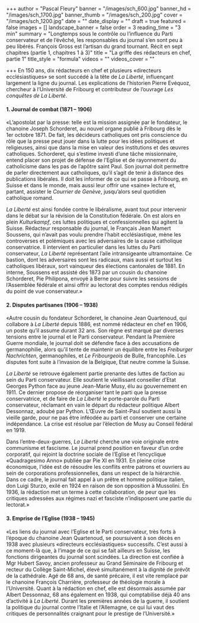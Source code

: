 +++
author = "Pascal Fleury"
banner = "/images/sch_600.jpg"
banner_hd = "/images/sch_1700.jpg"
banner_thumb = "/images/sch_200.jpg"
cover = "/images/sch_1200.jpg"
date = ""
date_display = ""
draft = true
featured = false
images = []
landscape_banner = false
order = 3
reading_time = "3 min"
summary = "Longtemps sous le contrôle ou l’influence du Parti conservateur et de l’évêché, les responsables du journal s’en sont peu à peu libérés. François Gross est l’artisan du grand tournant. Récit en sept chapitres (partie 1, chapitres 1 à 3)"
title = "La griffe des rédacteurs en chef, partie 1"
title_style = "formula"
videos = ""
videos_cover = ""

+++
En 150 ans, dix rédacteurs en chef et plusieurs «directeurs ecclésiastiques» se sont succédé à la tête de _La Liberté_, influençant largement la ligne du journal. Les explications de l’historien Pierre Evéquoz, chercheur à l’Université de Fribourg et contributeur de l’ouvrage _Les conquêtes de La Liberté_.

#### 1. Journal de combat (1871 – 1906)

«L’apostolat par la presse: telle est la mission assignée par le fondateur, le chanoine Joseph Schorderet, au nouvel organe publié à Fribourg dès le 1er octobre 1871. De fait, les décideurs catholiques ont pris conscience du rôle que la presse peut jouer dans la lutte pour les idées politiques et religieuses, ainsi que dans la mise en valeur des institutions et des œuvres catholiques. Schorderet, qui s’estime investi d’une tâche missionnaire, entend placer son projet de défense de l’Eglise et de rayonnement du catholicisme dans les pas de l’apôtre saint Paul. Son journal doit permettre de parler directement aux catholiques, qu’il s’agit de tenir à distance des publications libérales. Il doit les informer de ce qui se passe à Fribourg, en Suisse et dans le monde, mais aussi leur offrir une «saine» lecture et, partant, assister le _Courrier de Genève_, jusqu’alors seul quotidien catholique romand.

_La Liberté_ est ainsi fondée contre le libéralisme, avant tout pour intervenir dans le débat sur la révision de la Constitution fédérale. On est alors en plein _Kulturkampf_, ces luttes politiques et confessionnelles qui agitent la Suisse. Rédacteur responsable du journal, le Français Jean Mamert Soussens, qui n’avait pas voulu prendre l’habit ecclésiastique, mène les controverses et polémiques avec les adversaires de la cause catholique conservatrice. Il intervient en particulier dans les luttes du Parti conservateur, _La Liberté_ représentant l’aile intransigeante ultramontaine. Ce bastion, dont les adversaires sont les radicaux, mais aussi et surtout les catholiques libéraux, sort vainqueur des élections cantonales de 1881. En interne, Soussens est assisté dès 1873 par un cousin du chanoine Schorderet, Pie Philipona, envoyé à Berne pour suivre les sessions de l’Assemblée fédérale et ainsi offrir au lectorat des comptes rendus rédigés du point de vue conservateur.»

#### 2. Disputes partisanes (1906 – 1938)

«Autre cousin du fondateur Schorderet, le chanoine Jean Quartenoud, qui collabore à _La Liberté_ depuis 1886, est nommé rédacteur en chef en 1906, un poste qu’il assume durant 32 ans. Son règne est marqué par diverses tensions entre le journal et le Parti conservateur. Pendant la Première Guerre mondiale, le journal doit se défendre face à des accusations de germanophilie, alors qu’il tente de maintenir un équilibre entre les _Freiburger Nachrichten_, germanophiles, et _Le Fribourgeois_ de Bulle, francophile. Les disputes font suite à l’invasion de la Belgique, Etat neutre comme la Suisse.

_La Liberté_ se retrouve également partie prenante des luttes de faction au sein du Parti conservateur. Elle soutient le vieillissant conseiller d’Etat Georges Python face au jeune Jean-Marie Musy, élu au gouvernement en 1911. Ce dernier propose de réorganiser tant le parti que la presse conservatrice, et de faire de _La Liberté_ le porte-parole du Parti conservateur, réclamant en vain le départ du rédacteur politique Albert Dessonnaz, adoubé par Python. L’Œuvre de Saint-Paul soutient aussi la vieille garde, pour ne pas être inféodée au parti et conserver une certaine indépendance. La crise est résolue par l’élection de Musy au Conseil fédéral en 1919.

Dans l’entre-deux-guerres, _La Liberté_ cherche une voie originale entre communisme et fascisme. Le journal prend position en faveur d’un ordre corporatif, qui rejoint la doctrine sociale de l’Eglise et l’encyclique «Quadragesimo Anno» publiée par Pie XI en 1931. En pleine crise économique, l’idée est de résoudre les conflits entre patrons et ouvriers au sein de corporations professionnelles, dans un respect de la hiérarchie. Dans ce cadre, le journal fait appel à un prêtre et homme politique italien, don Luigi Sturzo, exilé en 1924 en raison de son opposition à Mussolini. En 1936, la rédaction met un terme à cette collaboration, de peur que les critiques adressées aux régimes nazi et fasciste n’indisposent une partie du lectorat.»

#### 3. Emprise de l’Eglise (1938 – 1945)

«Les liens du journal avec l’Eglise et le Parti conservateur, très forts à l’époque du chanoine Jean Quartenoud, se poursuivent à son décès en 1938 avec plusieurs «directeurs ecclésiastiques» successifs. C’est aussi à ce moment-là que, à l’image de ce qui se fait ailleurs en Suisse, les fonctions dirigeantes du journal sont scindées. La direction est confiée à Mgr Hubert Savoy, ancien professeur au Grand Séminaire de Fribourg et recteur du Collège Saint-Michel, élevé simultanément à la dignité de prévôt de la cathédrale. Agé de 68 ans, de santé précaire, il est vite remplacé par le chanoine François Charrière, professeur de théologie morale à l’Université. Quant à la rédaction en chef, elle est désormais assumée par Albert Dessonnaz, 68 ans également en 1938, qui comptabilise déjà 40 ans d’activité à _La Liberté_. Durant les premières années de la guerre, il soutient la politique du journal contre l’Italie et l’Allemagne, ce qui lui vaut des critiques de personnalités craignant pour le prestige de l’Université.»